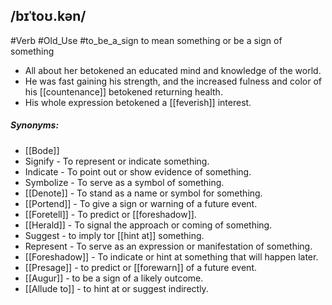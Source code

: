 ## /bɪˈtoʊ.kən/
#Verb #Old_Use #to_be_a_sign
to mean something or be a sign of something

- All about her betokened an educated mind and knowledge of the world.
- He was fast gaining his strength, and the increased fulness and color of his [[countenance]] betokened returning health.
- His whole expression betokened a [[feverish]] interest.

##### Synonyms:
- [[Bode]]
- Signify - To represent or indicate something.
- Indicate - To point out or show evidence of something.
- Symbolize - To serve as a symbol of something.
- [[Denote]] - To stand as a name or symbol for something.
- [[Portend]] - To give a sign or warning of a future event.
- [[Foretell]] - To predict or [[foreshadow]].
- [[Herald]] - To signal the approach or coming of something.
- Suggest - to imply tor [[hint at]] something.
- Represent - To serve as an expression or manifestation of something.
- [[Foreshadow]] - To indicate or hint at something that will happen later.
- [[Presage]] - to predict or [[forewarn]] of a future event.
- [[Augur]] - to be a sign of a likely outcome.
- [[Allude to]] - to hint at or suggest indirectly.